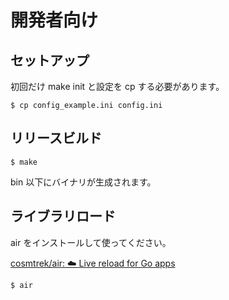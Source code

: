 # 開発者向け

## セットアップ

初回だけ make init と設定を cp する必要があります。

```console
$ cp config_example.ini config.ini
```

## リリースビルド

```console
$ make
```

bin 以下にバイナリが生成されます。

## ライブラリロード

air をインストールして使ってください。

[cosmtrek/air: ☁️ Live reload for Go apps](https://github.com/cosmtrek/air)

```console
$ air
```

